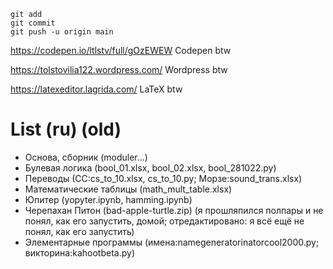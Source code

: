 ```
git add
git commit
git push -u origin main
```
https://codepen.io/ltlstv/full/gOzEWEW
Codepen btw

https://tolstovilia122.wordpress.com/
Wordpress btw

https://latexeditor.lagrida.com/
LaTeX btw

# List (ru) (old)

- Основа, сборник (moduler\...)
- Булевая логика (bool_01.xlsx, bool_02.xlsx, bool_281022.py)
- Переводы (СС:cs_to_10.xlsx, cs_to_10.py; Морзе:sound_trans.xlsx)
- Математические таблицы (math_mult_table.xlsx)
- Юпитер (yopyter.ipynb, hamming.ipynb)
- Черепахан Питон (bad-apple-turtle.zip) (я прошляпился полпары и не понял, как его запустить, домой; отредактировано: я всё ещё не понял, как его запустить)
- Элементарные программы (имена:namegeneratorinatorcool2000.py; викторина:kahootbeta.py)
